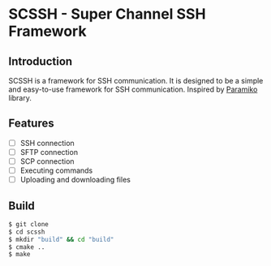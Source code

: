 # SCSSH - Super Channel SSH Framework
## Introduction
SCSSH is a framework for SSH communication. It is designed to be a simple and easy-to-use framework for SSH communication.
Inspired by [Paramiko](http://www.paramiko.org/) library.
## Features
- [ ] SSH connection
- [ ] SFTP connection
- [ ] SCP connection
- [ ] Executing commands
- [ ] Uploading and downloading files
## Build
```bash
$ git clone
$ cd scssh
$ mkdir "build" && cd "build"
$ cmake ..
$ make
```